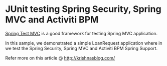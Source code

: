 JUnit testing Spring Security, Spring MVC and Activiti BPM
==========================================================

[Spring Test MVC](https://github.com/SpringSource/spring-test-mvc) is a good framework for testing Spring MVC application.

In this sample, we demonstrated a simple LoanRequest application where in we test the Spring Security, Spring MVC and Activiti BPM Spring Support.

Refer more on this article @ http://krishnasblog.com/
